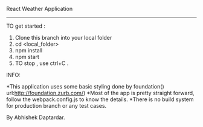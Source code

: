 React Weather Application
***********************
TO get started :
1. Clone this branch into your local folder
2. cd <local_folder>
3. npm install
4. npm start
5. TO stop , use ctrl+C .

INFO:

*This application uses some basic styling done by foundation() url:http://foundation.zurb.com/)
*Most of the app is pretty straight forward, follow the webpack.config.js to know the details.
*There is no build system for production branch or any test cases.

By Abhishek Daptardar.
